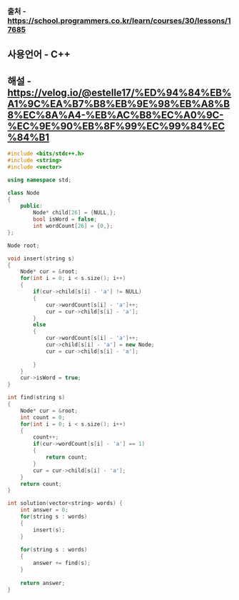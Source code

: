 ### 출처 - https://school.programmers.co.kr/learn/courses/30/lessons/17685
## 사용언어 - C++
## 해설 - https://velog.io/@estelle17/%ED%94%84%EB%A1%9C%EA%B7%B8%EB%9E%98%EB%A8%B8%EC%8A%A4-%EB%AC%B8%EC%A0%9C-%EC%9E%90%EB%8F%99%EC%99%84%EC%84%B1

```cpp
#include <bits/stdc++.h>
#include <string>
#include <vector>

using namespace std;

class Node
{
    public:
        Node* child[26] = {NULL,};
        bool isWord = false;
        int wordCount[26] = {0,};
};

Node root;

void insert(string s)
{
    Node* cur = &root;
    for(int i = 0; i < s.size(); i++)
    {
        if(cur->child[s[i] - 'a'] != NULL)
        {
            cur->wordCount[s[i] - 'a']++;
            cur = cur->child[s[i] - 'a'];
        }
        else
        {
            cur->wordCount[s[i] - 'a']++;
            cur->child[s[i] - 'a'] = new Node;
            cur = cur->child[s[i] - 'a'];
            
        }
    }
    cur->isWord = true;
}

int find(string s)
{
    Node* cur = &root;
    int count = 0;
    for(int i = 0; i < s.size(); i++)
    {
        count++;
        if(cur->wordCount[s[i] - 'a'] == 1)
        {
            return count;
        }
        cur = cur->child[s[i] - 'a'];
    }
    return count;
}

int solution(vector<string> words) {
    int answer = 0;
    for(string s : words)
    {
        insert(s);
    }
    
    for(string s : words)
    {
        answer += find(s);
    }
    
    return answer;
}
```